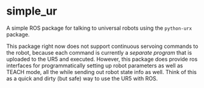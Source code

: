 simple_ur
=========

A simple ROS package for talking to universal robots using the `python-urx` package.

This package right now does not support continuous servoing commands to the robot, because each command is currently a *separate program* that is uploaded to the UR5 and executed.  However, this package does provide ros interfaces for programmatically setting up robot parameters as well as TEACH mode, all the while sending out robot state info as well.  Think of this as a quick and dirty (but safe) way to use the UR5 with ROS.
